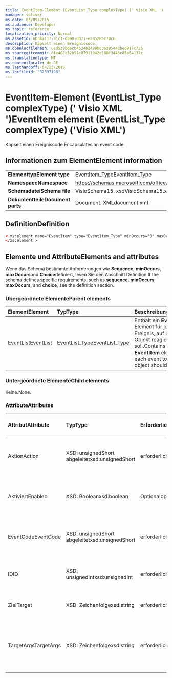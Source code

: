 ```yaml
---
title: EventItem-Element (EventList_Type complexType) (' Visio XML ')
manager: soliver
ms.date: 03/09/2015
ms.audience: Developer
ms.topic: reference
localization_priority: Normal
ms.assetid: 6b347117-a1c1-d090-0d71-ea8528ac70c6
description: Kapselt einen Ereigniscode.
ms.openlocfilehash: 6ed539bd6cb4524b2498b636295442bed917c72a
ms.sourcegitcommit: 8fe462c32b91c87911942c188f3445e85a54137c
ms.translationtype: MT
ms.contentlocale: de-DE
ms.lasthandoff: 04/23/2019
ms.locfileid: "32337198"
---
```

# <a name="eventitem-element-eventlisttype-complextype-visio-xml"></a><span data-ttu-id="d6fd1-103">EventItem-Element (EventList_Type complexType) (' Visio XML ')</span><span class="sxs-lookup"><span data-stu-id="d6fd1-103">EventItem element (EventList_Type complexType) ('Visio XML')</span></span>

<span data-ttu-id="d6fd1-104">Kapselt einen Ereigniscode.</span><span class="sxs-lookup"><span data-stu-id="d6fd1-104">Encapsulates an event code.</span></span>
  
## <a name="element-information"></a><span data-ttu-id="d6fd1-105">Informationen zum Element</span><span class="sxs-lookup"><span data-stu-id="d6fd1-105">Element information</span></span>

|||
|:-----|:-----|
|<span data-ttu-id="d6fd1-106">**Elementtyp**</span><span class="sxs-lookup"><span data-stu-id="d6fd1-106">**Element type**</span></span> <br/> |[<span data-ttu-id="d6fd1-107">EventItem_Type</span><span class="sxs-lookup"><span data-stu-id="d6fd1-107">EventItem_Type</span></span>](eventitem_type-complextypevisio-xml.md) <br/> |
|<span data-ttu-id="d6fd1-108">**Namespace**</span><span class="sxs-lookup"><span data-stu-id="d6fd1-108">**Namespace**</span></span> <br/> |https://schemas.microsoft.com/office/visio/2012/main  <br/> |
|<span data-ttu-id="d6fd1-109">**Schemadatei**</span><span class="sxs-lookup"><span data-stu-id="d6fd1-109">**Schema file**</span></span> <br/> |<span data-ttu-id="d6fd1-110">VisioSchema15. xsd</span><span class="sxs-lookup"><span data-stu-id="d6fd1-110">VisioSchema15.xsd</span></span>  <br/> |
|<span data-ttu-id="d6fd1-111">**Dokumentteile**</span><span class="sxs-lookup"><span data-stu-id="d6fd1-111">**Document parts**</span></span> <br/> |<span data-ttu-id="d6fd1-112">Document. XML</span><span class="sxs-lookup"><span data-stu-id="d6fd1-112">document.xml</span></span>  <br/> |
   
## <a name="definition"></a><span data-ttu-id="d6fd1-113">Definition</span><span class="sxs-lookup"><span data-stu-id="d6fd1-113">Definition</span></span>

```XML
< xs:element name="EventItem" type="EventItem_Type" minOccurs="0" maxOccurs="unbounded" >
</xs:element >
```

## <a name="elements-and-attributes"></a><span data-ttu-id="d6fd1-114">Elemente und Attribute</span><span class="sxs-lookup"><span data-stu-id="d6fd1-114">Elements and attributes</span></span>

<span data-ttu-id="d6fd1-115">Wenn das Schema bestimmte Anforderungen wie **Sequence**, **minOccurs**, **maxOccurs**und **Choice**definiert, lesen Sie den Abschnitt Definition.</span><span class="sxs-lookup"><span data-stu-id="d6fd1-115">If the schema defines specific requirements, such as **sequence**, **minOccurs**, **maxOccurs**, and **choice**, see the definition section.</span></span> 
  
### <a name="parent-elements"></a><span data-ttu-id="d6fd1-116">Übergeordnete Elemente</span><span class="sxs-lookup"><span data-stu-id="d6fd1-116">Parent elements</span></span>

|<span data-ttu-id="d6fd1-117">**Element**</span><span class="sxs-lookup"><span data-stu-id="d6fd1-117">**Element**</span></span>|<span data-ttu-id="d6fd1-118">**Typ**</span><span class="sxs-lookup"><span data-stu-id="d6fd1-118">**Type**</span></span>|<span data-ttu-id="d6fd1-119">**Beschreibung**</span><span class="sxs-lookup"><span data-stu-id="d6fd1-119">**Description**</span></span>|
|:-----|:-----|:-----|
|[<span data-ttu-id="d6fd1-120">EventList</span><span class="sxs-lookup"><span data-stu-id="d6fd1-120">EventList</span></span>](eventlist-element-visiodocument_type-complextypevisio-xml.md) <br/> |[<span data-ttu-id="d6fd1-121">EventList_Type</span><span class="sxs-lookup"><span data-stu-id="d6fd1-121">EventList_Type</span></span>](eventlist_type-complextypevisio-xml.md) <br/> |<span data-ttu-id="d6fd1-122">Enthält ein **EventItem** -Element für jedes Ereignis, auf das ein Objekt reagieren soll.</span><span class="sxs-lookup"><span data-stu-id="d6fd1-122">Contains an **EventItem** element for each event to which an object should respond.</span></span>  <br/> |
   
### <a name="child-elements"></a><span data-ttu-id="d6fd1-123">Untergeordnete Elemente</span><span class="sxs-lookup"><span data-stu-id="d6fd1-123">Child elements</span></span>

<span data-ttu-id="d6fd1-124">Keine.</span><span class="sxs-lookup"><span data-stu-id="d6fd1-124">None.</span></span>
  
### <a name="attributes"></a><span data-ttu-id="d6fd1-125">Attribute</span><span class="sxs-lookup"><span data-stu-id="d6fd1-125">Attributes</span></span>

|<span data-ttu-id="d6fd1-126">**Attribut**</span><span class="sxs-lookup"><span data-stu-id="d6fd1-126">**Attribute**</span></span>|<span data-ttu-id="d6fd1-127">**Typ**</span><span class="sxs-lookup"><span data-stu-id="d6fd1-127">**Type**</span></span>|<span data-ttu-id="d6fd1-128">**Erforderlich**</span><span class="sxs-lookup"><span data-stu-id="d6fd1-128">**Required**</span></span>|<span data-ttu-id="d6fd1-129">**Beschreibung**</span><span class="sxs-lookup"><span data-stu-id="d6fd1-129">**Description**</span></span>|<span data-ttu-id="d6fd1-130">**Mögliche Werte**</span><span class="sxs-lookup"><span data-stu-id="d6fd1-130">**Possible values**</span></span>|
|:-----|:-----|:-----|:-----|:-----|
|<span data-ttu-id="d6fd1-131">Aktion</span><span class="sxs-lookup"><span data-stu-id="d6fd1-131">Action</span></span>  <br/> |<span data-ttu-id="d6fd1-132">XSD: unsignedShort abgeleitet</span><span class="sxs-lookup"><span data-stu-id="d6fd1-132">xsd:unsignedShort</span></span>  <br/> |<span data-ttu-id="d6fd1-133">erforderlich</span><span class="sxs-lookup"><span data-stu-id="d6fd1-133">required</span></span>  <br/> |<span data-ttu-id="d6fd1-134">Gibt den Aktionscode des übergeordneten **EventItem** -Elements an.</span><span class="sxs-lookup"><span data-stu-id="d6fd1-134">Specifies the action code of the parent **EventItem** element.</span></span>  <br/> |<span data-ttu-id="d6fd1-135">Werte des XSD: unsignedShort abgeleitet-Typs.</span><span class="sxs-lookup"><span data-stu-id="d6fd1-135">Values of the xsd:unsignedShort type.</span></span>  <br/> |
|<span data-ttu-id="d6fd1-136">Aktiviert</span><span class="sxs-lookup"><span data-stu-id="d6fd1-136">Enabled</span></span>  <br/> |<span data-ttu-id="d6fd1-137">XSD: Boolean</span><span class="sxs-lookup"><span data-stu-id="d6fd1-137">xsd:boolean</span></span>  <br/> |<span data-ttu-id="d6fd1-138">Optional</span><span class="sxs-lookup"><span data-stu-id="d6fd1-138">optional</span></span>  <br/> |<span data-ttu-id="d6fd1-139">Stellt ein Flag dar, das angibt, ob das Ereignis aktiviert oder deaktiviert ist.</span><span class="sxs-lookup"><span data-stu-id="d6fd1-139">Represents a flag indicating if the event is enabled or disabled.</span></span>  <br/> |<span data-ttu-id="d6fd1-140">Werte des XSD: Boolean-Typs.</span><span class="sxs-lookup"><span data-stu-id="d6fd1-140">Values of the xsd:boolean type.</span></span>  <br/> |
|<span data-ttu-id="d6fd1-141">EventCode</span><span class="sxs-lookup"><span data-stu-id="d6fd1-141">EventCode</span></span>  <br/> |<span data-ttu-id="d6fd1-142">XSD: unsignedShort abgeleitet</span><span class="sxs-lookup"><span data-stu-id="d6fd1-142">xsd:unsignedShort</span></span>  <br/> |<span data-ttu-id="d6fd1-143">erforderlich</span><span class="sxs-lookup"><span data-stu-id="d6fd1-143">required</span></span>  <br/> |<span data-ttu-id="d6fd1-144">Ein Code, der das Ereignis angibt, das das Add-on auslöst.</span><span class="sxs-lookup"><span data-stu-id="d6fd1-144">A code indicating the event that triggers the add-on.</span></span>  <br/> |<span data-ttu-id="d6fd1-145">Werte des XSD: unsignedShort abgeleitet-Typs.</span><span class="sxs-lookup"><span data-stu-id="d6fd1-145">Values of the xsd:unsignedShort type.</span></span>  <br/> |
|<span data-ttu-id="d6fd1-146">ID</span><span class="sxs-lookup"><span data-stu-id="d6fd1-146">ID</span></span>  <br/> |<span data-ttu-id="d6fd1-147">XSD: unsignedInt</span><span class="sxs-lookup"><span data-stu-id="d6fd1-147">xsd:unsignedInt</span></span>  <br/> |<span data-ttu-id="d6fd1-148">erforderlich</span><span class="sxs-lookup"><span data-stu-id="d6fd1-148">required</span></span>  <br/> |<span data-ttu-id="d6fd1-149">Die ID des Ereignisses.</span><span class="sxs-lookup"><span data-stu-id="d6fd1-149">The ID of the event.</span></span>  <br/> |<span data-ttu-id="d6fd1-150">Werte des XSD: unsignedInt-Typs.</span><span class="sxs-lookup"><span data-stu-id="d6fd1-150">Values of the xsd:unsignedInt type.</span></span>  <br/> |
|<span data-ttu-id="d6fd1-151">Ziel</span><span class="sxs-lookup"><span data-stu-id="d6fd1-151">Target</span></span>  <br/> |<span data-ttu-id="d6fd1-152">XSD: Zeichenfolge</span><span class="sxs-lookup"><span data-stu-id="d6fd1-152">xsd:string</span></span>  <br/> |<span data-ttu-id="d6fd1-153">erforderlich</span><span class="sxs-lookup"><span data-stu-id="d6fd1-153">required</span></span>  <br/> |<span data-ttu-id="d6fd1-154">Gibt das Ziel eines Ereignisses an.</span><span class="sxs-lookup"><span data-stu-id="d6fd1-154">Specifies the target of an event.</span></span>  <br/> |<span data-ttu-id="d6fd1-155">Werte des XSD: String-Typs.</span><span class="sxs-lookup"><span data-stu-id="d6fd1-155">Values of the xsd:string type.</span></span>  <br/> |
|<span data-ttu-id="d6fd1-156">TargetArgs</span><span class="sxs-lookup"><span data-stu-id="d6fd1-156">TargetArgs</span></span>  <br/> |<span data-ttu-id="d6fd1-157">XSD: Zeichenfolge</span><span class="sxs-lookup"><span data-stu-id="d6fd1-157">xsd:string</span></span>  <br/> |<span data-ttu-id="d6fd1-158">erforderlich</span><span class="sxs-lookup"><span data-stu-id="d6fd1-158">required</span></span>  <br/> |<span data-ttu-id="d6fd1-159">Gibt eine Zeichenfolge mit Argumenten an, die an das Ziel eines Ereignisses gesendet werden sollen.</span><span class="sxs-lookup"><span data-stu-id="d6fd1-159">Specifies a string containing arguments to be sent to the target of an event.</span></span>  <br/> |<span data-ttu-id="d6fd1-160">Werte des XSD: String-Typs.</span><span class="sxs-lookup"><span data-stu-id="d6fd1-160">Values of the xsd:string type.</span></span>  <br/> |
   


